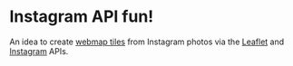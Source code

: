 Instagram API fun!
==================
An idea to create [webmap tiles](http://en.wikipedia.org/wiki/Web_Map_Tile_Service) from Instagram photos via the [Leaflet](http://leafletjs.com/) and [Instagram](http://instagram.com/developer/) APIs.